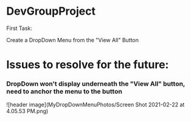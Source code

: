 # DevGroupProject

First Task:

Create a DropDown Menu from the "View All" Button

# Issues to resolve for the future:

### DropDown won't display underneath the "View All" button, need to anchor the menu to the button

![header image](MyDropDownMenuPhotos/Screen Shot 2021-02-22 at 4.05.53 PM.png)

